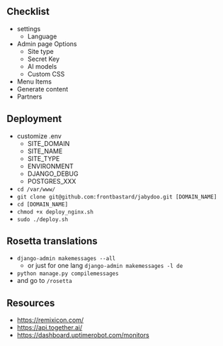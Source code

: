 ## Checklist
- settings
  - Language
- Admin page Options
  - Site type
  - Secret Key
  - AI models
  - Custom CSS
- Menu Items
- Generate content
- Partners

## Deployment
- customize .env
  - SITE_DOMAIN
  - SITE_NAME
  - SITE_TYPE
  - ENVIRONMENT
  - DJANGO_DEBUG
  - POSTGRES_XXX
- `cd /var/www/`
- `git clone git@github.com:frontbastard/jabydoo.git [DOMAIN_NAME]`
- `cd [DOMAIN_NAME]`
- `chmod +x deploy_nginx.sh`
- `sudo ./deploy.sh`

## Rosetta translations
- `django-admin makemessages --all`
  - or just for one lang `django-admin makemessages -l de`
- `python manage.py compilemessages`
- and go to `/rosetta`

## Resources
- https://remixicon.com/
- https://api.together.ai/
- https://dashboard.uptimerobot.com/monitors
